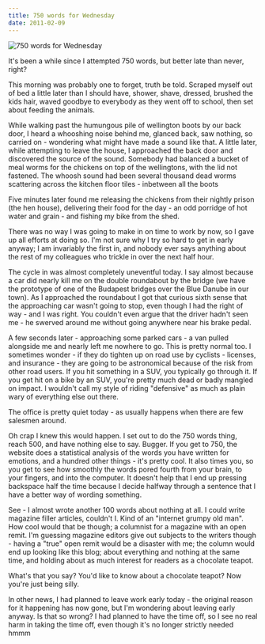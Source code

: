```yaml
---
title: 750 words for Wednesday
date: 2011-02-09
---
```


![750 words for Wednesday](https://source.unsplash.com/FHnnjk1Yj7Y/1600x900)

It's been a while since I attempted 750 words, but better late than never, right?

This morning was probably one to forget, truth be told. Scraped myself out of bed a little later than I should have, shower, shave, dressed, brushed the kids hair, waved goodbye to everybody as they went off to school, then set about feeding the animals.

While walking past the humungous pile of wellington boots by our back door, I heard a whooshing noise behind me, glanced back, saw nothing, so carried on - wondering what might have made a sound like that. A little later, while attempting to leave the house, I approached the back door and discovered the source of the sound. Somebody had balanced a bucket of meal worms for the chickens on top of the wellingtons, with the lid not fastened. The whoosh sound had been several thousand dead worms scattering across the kitchen floor tiles - inbetween all the boots

Five minutes later found me releasing the chickens from their nightly prison (the hen house), delivering their food for the day - an odd porridge of hot water and grain - and fishing my bike from the shed.

There was no way I was going to make in on time to work by now, so I gave up all efforts at doing so. I'm not sure why I try so hard to get in early anyway; I am invariably the first in, and nobody ever says anything about the rest of my colleagues who trickle in over the next half hour.

The cycle in was almost completely uneventful today. I say almost because a car did nearly kill me on the double roundabout by the bridge (we have the prototype of one of the Budapest bridges over the Blue Danube in our town). As I approached the roundabout I got that curious sixth sense that the approaching car wasn't going to stop, even though I had the right of way - and I was right. You couldn't even argue that the driver hadn't seen me - he swerved around me without going anywhere near his brake pedal.

A few seconds later - approaching some parked cars - a van pulled alongside me and nearly left me nowhere to go. This is pretty normal too. I sometimes wonder - if they do tighten up on road use by cyclists - licenses, and insurance - they are going to be astronomical because of the risk from other road users. If you hit something in a SUV, you typically go through it. If you get hit on a bike by an SUV, you're pretty much dead or badly mangled on impact. I wouldn't call my style of riding "defensive" as much as plain wary of everything else out there.

The office is pretty quiet today - as usually happens when there are few salesmen around.

Oh crap I knew this would happen. I set out to do the 750 words thing, reach 500, and have nothing else to say. Bugger. If you get to 750, the website does a statistical analysis of the words you have written for emotions, and a hundred other things - it's pretty cool. It also times you, so you get to see how smoothly the words pored fourth from your brain, to your fingers, and into the computer. It doesn't help that I end up pressing backspace half the time because I decide halfway through a sentence that I have a better way of wording something.

See - I almost wrote another 100 words about nothing at all. I could write magazine filler articles, couldn't I. Kind of an "internet grumpy old man". How cool would that be though; a columnist for a magazine with an open remit. I'm guessing magazine editors give out subjects to the writers though - having a "true" open remit would be a disaster with me; the column would end up looking like this blog; about everything and nothing at the same time, and holding about as much interest for readers as a chocolate teapot.

What's that you say? You'd like to know about a chocolate teapot? Now you're just being silly.

In other news, I had planned to leave work early today - the original reason for it happening has now gone, but I'm wondering about leaving early anyway. Is that so wrong? I had planned to have the time off, so I see no real harm in taking the time off, even though it's no longer strictly needed hmmm